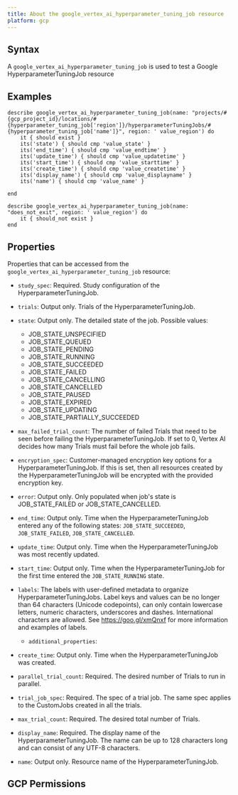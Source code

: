 ```yaml
---
title: About the google_vertex_ai_hyperparameter_tuning_job resource
platform: gcp
---
```


## Syntax
A `google_vertex_ai_hyperparameter_tuning_job` is used to test a Google HyperparameterTuningJob resource

## Examples
```
describe google_vertex_ai_hyperparameter_tuning_job(name: "projects/#{gcp_project_id}/locations/#{hyperparameter_tuning_job['region']}/hyperparameterTuningJobs/#{hyperparameter_tuning_job['name']}", region: ' value_region') do
	it { should exist }
	its('state') { should cmp 'value_state' }
	its('end_time') { should cmp 'value_endtime' }
	its('update_time') { should cmp 'value_updatetime' }
	its('start_time') { should cmp 'value_starttime' }
	its('create_time') { should cmp 'value_createtime' }
	its('display_name') { should cmp 'value_displayname' }
	its('name') { should cmp 'value_name' }

end

describe google_vertex_ai_hyperparameter_tuning_job(name: "does_not_exit", region: ' value_region') do
	it { should_not exist }
end
```

## Properties
Properties that can be accessed from the `google_vertex_ai_hyperparameter_tuning_job` resource:


  * `study_spec`: Required. Study configuration of the HyperparameterTuningJob.

  * `trials`: Output only. Trials of the HyperparameterTuningJob.

  * `state`: Output only. The detailed state of the job.
  Possible values:
    * JOB_STATE_UNSPECIFIED
    * JOB_STATE_QUEUED
    * JOB_STATE_PENDING
    * JOB_STATE_RUNNING
    * JOB_STATE_SUCCEEDED
    * JOB_STATE_FAILED
    * JOB_STATE_CANCELLING
    * JOB_STATE_CANCELLED
    * JOB_STATE_PAUSED
    * JOB_STATE_EXPIRED
    * JOB_STATE_UPDATING
    * JOB_STATE_PARTIALLY_SUCCEEDED

  * `max_failed_trial_count`: The number of failed Trials that need to be seen before failing the HyperparameterTuningJob. If set to 0, Vertex AI decides how many Trials must fail before the whole job fails.

  * `encryption_spec`: Customer-managed encryption key options for a HyperparameterTuningJob. If this is set, then all resources created by the HyperparameterTuningJob will be encrypted with the provided encryption key.

  * `error`: Output only. Only populated when job's state is JOB_STATE_FAILED or JOB_STATE_CANCELLED.

  * `end_time`: Output only. Time when the HyperparameterTuningJob entered any of the following states: `JOB_STATE_SUCCEEDED`, `JOB_STATE_FAILED`, `JOB_STATE_CANCELLED`.

  * `update_time`: Output only. Time when the HyperparameterTuningJob was most recently updated.

  * `start_time`: Output only. Time when the HyperparameterTuningJob for the first time entered the `JOB_STATE_RUNNING` state.

  * `labels`: The labels with user-defined metadata to organize HyperparameterTuningJobs. Label keys and values can be no longer than 64 characters (Unicode codepoints), can only contain lowercase letters, numeric characters, underscores and dashes. International characters are allowed. See https://goo.gl/xmQnxf for more information and examples of labels.

    * `additional_properties`: 

  * `create_time`: Output only. Time when the HyperparameterTuningJob was created.

  * `parallel_trial_count`: Required. The desired number of Trials to run in parallel.

  * `trial_job_spec`: Required. The spec of a trial job. The same spec applies to the CustomJobs created in all the trials.

  * `max_trial_count`: Required. The desired total number of Trials.

  * `display_name`: Required. The display name of the HyperparameterTuningJob. The name can be up to 128 characters long and can consist of any UTF-8 characters.

  * `name`: Output only. Resource name of the HyperparameterTuningJob.


## GCP Permissions

